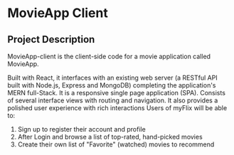 # MovieApp Client
## Project Description
MovieApp-client is the client-side code for a movie application called MovieApp.

Built with React, it interfaces with an existing web server (a RESTful API built with Node.js, Express and MongoDB) completing the application's MERN full-Stack.
It is a responsive single page application (SPA). Consists of several interface views with routing and navigation. It also provides a polished user experience with rich interactions
Users of myFlix will be able to:
1. Sign up to register their account and profile
2. After Login and browse a list of top-rated, hand-picked movies
3. Create their own list of "Favorite" (watched) movies to recommend
